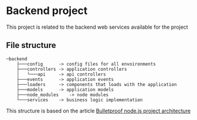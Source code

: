 # Backend project

This project is related to the backend web services available for the project

## File structure
```
─backend
    ├───config		-> config files for all envoironments
    ├───controllers	-> application controllers
    │   └───api		-> api controllers
    ├───events		-> application events
    ├───loaders		-> components that loads with the application 
    ├───models		-> application models
    ├───node_modules	-> node modules
    └───services	-> business logic implementation 
```
This structure is based on the article [Bulletproof node.js project architecture](https://dev.to/santypk4/bulletproof-node-js-project-architecture-4epf)